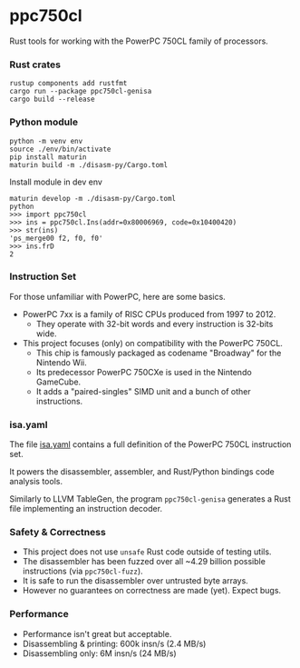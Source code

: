 # ppc750cl

Rust tools for working with the PowerPC 750CL family of processors.

### Rust crates

```shell
rustup components add rustfmt
cargo run --package ppc750cl-genisa
cargo build --release
```

### Python module

```shell
python -m venv env
source ./env/bin/activate
pip install maturin
maturin build -m ./disasm-py/Cargo.toml
```

Install module in dev env

```
maturin develop -m ./disasm-py/Cargo.toml
python
>>> import ppc750cl
>>> ins = ppc750cl.Ins(addr=0x80006969, code=0x10400420)
>>> str(ins)
'ps_merge00 f2, f0, f0'
>>> ins.frD
2
```

### Instruction Set

For those unfamiliar with PowerPC, here are some basics.
- PowerPC 7xx is a family of RISC CPUs produced from 1997 to 2012.
  - They operate with 32-bit words and every instruction is 32-bits wide.
- This project focuses (only) on compatibility with the PowerPC 750CL.
  - This chip is famously packaged as codename "Broadway" for the Nintendo Wii.
  - Its predecessor PowerPC 750CXe is used in the Nintendo GameCube.
  - It adds a "paired-singles" SIMD unit and a bunch of other instructions.

### isa.yaml

The file [isa.yaml](./isa.yaml) contains a full definition of the PowerPC 750CL instruction set.

It powers the disassembler, assembler, and Rust/Python bindings code analysis tools.

Similarly to LLVM TableGen, the program `ppc750cl-genisa` generates a Rust file implementing an instruction decoder.

### Safety & Correctness

- This project does not use `unsafe` Rust code outside of testing utils.
- The disassembler has been fuzzed over all ~4.29 billion possible instructions (via `ppc750cl-fuzz`).
- It is safe to run the disassembler over untrusted byte arrays.
- However no guarantees on correctness are made (yet). Expect bugs.

### Performance

- Performance isn't great but acceptable.
- Disassembling & printing: 600k insn/s (2.4 MB/s)
- Disassembling only: 6M insn/s (24 MB/s)
